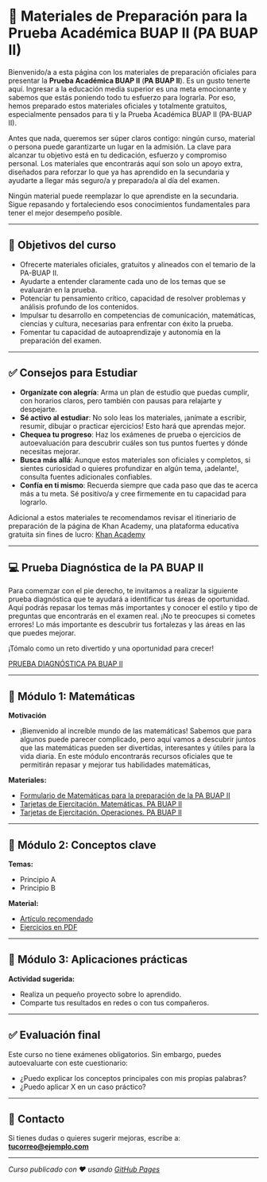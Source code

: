 # 📘 Materiales de Preparación para la Prueba Académica BUAP II (PA BUAP II)

Bienvenido/a a esta página con los materiales de preparación oficiales para presentar la **Prueba Académica BUAP II** (**PA BUAP II**). Es un gusto tenerte aquí. Ingresar a la educación media superior es una meta emocionante y sabemos que estás poniendo todo tu esfuerzo para lograrla. Por eso, hemos preparado estos materiales oficiales y totalmente gratuitos, especialmente pensados para ti y la Prueba Académica BUAP II (PA-BUAP II). 

Antes que nada, queremos ser súper claros contigo: ningún curso, material o persona puede garantizarte un lugar en la admisión. La clave para alcanzar tu objetivo está en tu dedicación, esfuerzo y compromiso personal. Los materiales que encontrarás aquí son solo un apoyo extra, diseñados para reforzar lo que ya has aprendido en la secundaria y ayudarte a llegar más seguro/a y preparado/a al día del examen.

Ningún material puede reemplazar lo que aprendiste en la secundaria. Sigue repasando y fortaleciendo esos conocimientos fundamentales para tener el mejor desempeño posible.

---

## 🧠 Objetivos del curso

- Ofrecerte materiales oficiales, gratuitos y alineados con el temario de la PA-BUAP II.
- Ayudarte a entender claramente cada uno de los temas que se evaluarán en la prueba.
- Potenciar tu pensamiento crítico, capacidad de resolver problemas y análisis profundo de los contenidos.
- Impulsar tu desarrollo en competencias de comunicación, matemáticas, ciencias y cultura, necesarias para enfrentar con éxito la prueba.
- Fomentar tu capacidad de autoaprendizaje y autonomía en la preparación del examen.

---

## :white_check_mark: Consejos para Estudiar

- **Organízate con alegría**: Arma un plan de estudio que puedas cumplir, con horarios claros, pero también con pausas para relajarte y despejarte.
- **Sé activo al estudiar**: No solo leas los materiales, ¡anímate a escribir, resumir, dibujar o practicar ejercicios! Esto hará que aprendas mejor.
- **Chequea tu progreso**: Haz los exámenes de prueba o ejercicios de autoevaluación para descubrir cuáles son tus puntos fuertes y dónde necesitas mejorar.
- **Busca más allá**: Aunque estos materiales son oficiales y completos, si sientes curiosidad o quieres profundizar en algún tema, ¡adelante!, consulta fuentes adicionales confiables.
- **Confía en ti mismo**: Recuerda siempre que cada paso que das te acerca más a tu meta. Sé positivo/a y cree firmemente en tu capacidad para lograrlo.

Adicional a estos materiales te recomendamos revisar el itineriario de preparación de la página de Khan Academy, una plataforma educativa gratuita sin fines de lucro: [Khan Academy](Materiales/Khan_Academy.pdf)

---
## 💻 Prueba Diagnóstica de la PA BUAP II

Para comemzar con el pie derecho, te invitamos a realizar la siguiente prueba diagnóstica que te ayudará a identificar tus áreas de oportunidad. Aquí podrás repasar los temas más importantes y conocer el estilo y tipo de preguntas que encontrarás en el examen real. ¡No te preocupes si cometes errores! Lo más importante es descubrir tus fortalezas y las áreas en las que puedes mejorar.

¡Tómalo como un reto divertido y una oportunidad para crecer!

[PRUEBA DIAGNÓSTICA PA BUAP II](https://www.goconqr.com/en/quiz/40411077/prueba-diagnostica-pa-buap-ii)

---

## 📏 Módulo 1: Matemáticas

**Motivación**
- ¡Bienvenido al increíble mundo de las matemáticas! Sabemos que para algunos puede parecer complicado, pero aquí vamos a descubrir juntos que las matemáticas pueden ser divertidas, interesantes y útiles para la vida diaria. En este módulo encontrarás recursos oficiales que te permitirán repasar y mejorar tus habilidades matemáticas,

**Materiales:**
- [Formulario de Matemáticas para la preparación de la PA BUAP II](Materiales/formulario_mate.pdf)
- [Tarjetas de Ejercitación. Matemáticas. PA BUAP II](https://www.goconqr.com/en/flashcard/38766537/tarjetas-de-ejercitacion-matematicas-pa-buap-ii)
- [Tarjetas de Ejercitación. Operaciones. PA BUAP II](https://www.goconqr.com/en/flashcard/38766532/tarjetas-de-ejercitacion-operaciones-pa-buap-ii)

---

## 🔬 Módulo 2: Conceptos clave

**Temas:**
- Principio A
- Principio B

**Material:**
- [Artículo recomendado](https://ejemplo.com/articulo)
- [Ejercicios en PDF](materiales/modulo2-ejercicios.pdf)

---

## 🧪 Módulo 3: Aplicaciones prácticas

**Actividad sugerida:**
- Realiza un pequeño proyecto sobre lo aprendido.
- Comparte tus resultados en redes o con tus compañeros.

---

## ✅ Evaluación final

Este curso no tiene exámenes obligatorios. Sin embargo, puedes autoevaluarte con este cuestionario:

- ¿Puedo explicar los conceptos principales con mis propias palabras?
- ¿Puedo aplicar X en un caso práctico?

---

## 📩 Contacto

Si tienes dudas o quieres sugerir mejoras, escribe a:  
**tucorreo@ejemplo.com**

---

_Curso publicado con ❤️ usando [GitHub Pages](https://pages.github.com)_
